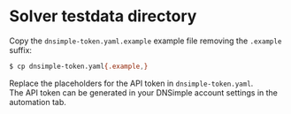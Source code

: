# Solver testdata directory

Copy the `dnsimple-token.yaml.example` example file removing the `.example` suffix:

```bash
$ cp dnsimple-token.yaml{.example,}
```

Replace the placeholders for the API token in `dnsimple-token.yaml`.  
The API token can be generated in your DNSimple account settings in the automation tab.